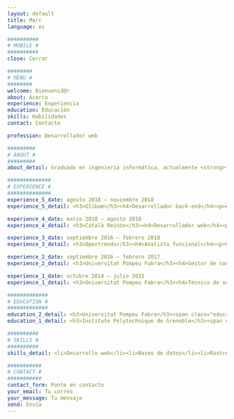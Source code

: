 ```yaml
---
layout: default
title: Marc
language: es

##########
# MOBILE #
##########
close: Cerrar

########
# MENU #
########
welcome: Bienvenid@!
about: Acerca
experience: Experiencia
education: Educación
skills: Habilidades
contact: Contacto

profession: Desarrollador web

#########
# ABOUT #
#########
about_detail: Graduado en ingeniería informática, actualmente <strong>trabajo como freelance en el desarrollo de aplicaciones web</strong>.<br><br>Disfruto manipulando grandes cantidades de datos y desarrollando robots; automatizo la navegación en red en busca de contenido relevante.<br><br> Acerca de mí, me considero una persona organizada y dinámica a quién le apasiona la música, los idiomas i el deporte.

##############
# EXPERIENCE #
##############
experience_5_date: agosto 2018 – noviembre 2018
experience_5_detail: <h3>Glibum</h3><h4>Desarrollador back-end</h4><p>Autónomo a cargo del desarrollo del back-end de una plataforma que permite la realización de torneos de debate entre universidades y colegios. Implementación de los servicios utilizando NodeJS y bases de datos documentales mediante MongoDB.</p>

experience_4_date: marzo 2018 – agosto 2018
experience_4_detail: <h3>Català Reinón</h3><h4>Desarrollador web</h4><p>Responsable del mantenimiento de la página web de la firma del bufete. Utilización de la herramienta Wordpress para la gestión de los contenidos. Encargado del marketing digital de los portales asociados haciendo uso de herramientas de SEO.</p>

experience_3_date: septiembre 2016 – febrero 2018
experience_3_detail: <h3>Opentrends</h3><h4>Analista funcional</h4><p>Consultor responsable de identificar y transformar las necesidades del cliente en funcionalidades, redactando la documentación de soporte. Gestión de los recursos y de la calidad de las entregas durante el desarrollo de los proyectos.</p>

experience_2_date: septiembre 2016 – febrero 2017
experience_2_detail: <h3>Universitat Pompeu Fabra</h3><h4>Gestor de contenidos</h4><p>Estudiante en prácticas dedicado a la administración de las páginas web de la universidad utilizando el gestor de contenidos LifeRay.</p>

experience_1_date: octubre 2014 – julio 2015
experience_1_detail: <h3>Universitat Pompeu Fabra</h3><h4>Técnico de soporte</h4><p>Estudiante en prácticas en el departamento informático de la facultad encargado de dar soporte técnico a la comunidad universitaria.</p>

#############
# EDUCATION #
#############
education_2_detail: <h3>Universitat Pompeu Fabra</h3><span class="education-date">2012 - 2018</span><h4>Grado en ingeniería informática</h4><p>Dedicado a adquirir los cimientos de la <strong>ingeniería de software, la teoría de la información i el aprendizaje automático</strong>. Me he centrado en el desarrollo de aplicaciones distribuidas y en su despliegue.</p>
education_1_detail: <h3>Institute Polytechnique de Grenoble</h3><span class="education-date">2015 - 2016</span><h4>Erasmus +</h4><p>Programa de intercambio de medio año de duración en Grenoble durante el 3r año del grado. Estudiante en el <strong>departamento ENSIMAG</strong>, a cargo del curso MoSIG, relacionado con el <strong>desarrollo y despliegue de software para sistemas de información</strong>.</p>

##########
# SKILLS #
##########
skills_detail: <li>Desarrollo web</li><li>Bases de datos</li><li>Rastreo web</li><li>Automatización del navegador</li><li>Ruby on Rails</li><li>MEAN stack</li><li>Heroku</li>

###########
# CONTACT #
###########
contact_form: Ponte en contacto
your_email: Tu correo
your_message: Tu mensaje
send: Envía
---
```

